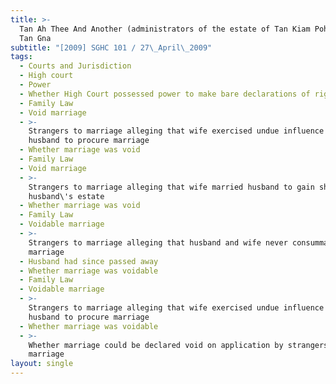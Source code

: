 ```yaml
---
title: >-
  Tan Ah Thee And Another (administrators of the estate of Tan Kiam Poh (alias
  Tan Gna
subtitle: "[2009] SGHC 101 / 27\_April\_2009"
tags:
  - Courts and Jurisdiction
  - High court
  - Power
  - Whether High Court possessed power to make bare declarations of right
  - Family Law
  - Void marriage
  - >-
    Strangers to marriage alleging that wife exercised undue influence over
    husband to procure marriage
  - Whether marriage was void
  - Family Law
  - Void marriage
  - >-
    Strangers to marriage alleging that wife married husband to gain share in
    husband\'s estate
  - Whether marriage was void
  - Family Law
  - Voidable marriage
  - >-
    Strangers to marriage alleging that husband and wife never consummated
    marriage
  - Husband had since passed away
  - Whether marriage was voidable
  - Family Law
  - Voidable marriage
  - >-
    Strangers to marriage alleging that wife exercised undue influence over
    husband to procure marriage
  - Whether marriage was voidable
  - >-
    Whether marriage could be declared void on application by strangers to
    marriage
layout: single
---
```


